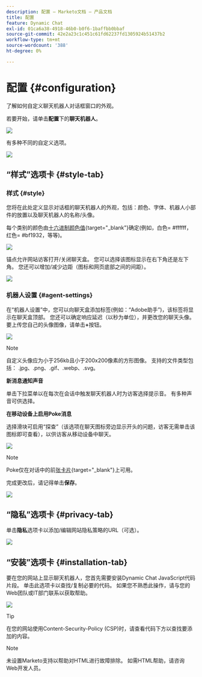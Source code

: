 ```yaml
---
description: 配置 — Marketo文档 — 产品文档
title: 配置
feature: Dynamic Chat
exl-id: 01ca6a38-4918-46b0-b0f6-1baffbb0bbaf
source-git-commit: 42e2a23c1c451c61fd62237fd1305924b51437b2
workflow-type: tm+mt
source-wordcount: '388'
ht-degree: 0%

---
```


# 配置 {#configuration}

了解如何自定义聊天机器人对话框窗口的外观。

若要开始，请单击&#x200B;**配置**&#x200B;下的&#x200B;**聊天机器人**。

![](assets/configuration-1.png)

有多种不同的自定义选项。

![](assets/configuration-2.png)

## “样式”选项卡 {#style-tab}

### 样式 {#style}

您将在此处定义显示对话框的聊天机器人的外观，包括：颜色、字体、机器人小部件的放置以及聊天机器人的名称/头像。

每个类别的颜色由[十六进制颜色值](https://color.adobe.com/create/color-wheel){target="_blank"}确定(例如，白色= #ffffff，红色= #bf1932，等等)。

![](assets/configuration-3.png)

锚点允许网站访客打开/关闭聊天盒。 您可以选择该图标显示在右下角还是左下角。 您还可以增加/减少边距（图标和网页底部之间的间距）。

![](assets/configuration-4.png)

### 机器人设置 {#agent-settings}

在“机器人设置”中，您可以向聊天盒添加标签(例如：“Adobe助手”)，该标签将显示在聊天盒顶部。 您还可以确定响应延迟（以秒为单位），并更改您的聊天头像。 要上传您自己的头像图像，请单击&#x200B;**+**&#x200B;按钮。

![](assets/configuration-5.png)

>[!NOTE]
>
>自定义头像应为小于256kb且小于200x200像素的方形图像。 支持的文件类型包括： .jpg、.png、.gif、.webp、.svg。

**新消息通知声音**

单击下拉菜单以在每次在会话中触发聊天机器人时为访客选择提示音。 有多种声音可供选择。

**在移动设备上启用Poke消息**

选择滑块可启用“探查”（该选项在聊天图标旁边显示开头的问题，访客无需单击该图标即可查看），以供访客从移动设备中聊天。

![](assets/configuration-6.png)

>[!NOTE]
>
>Poke仅在对话中的前[张卡片](/help/marketo/product-docs/demand-generation/dynamic-chat/automated-chat/stream-designer.md#stream-designer-cards){target="_blank"}上可用。

完成更改后，请记得单击&#x200B;**保存**。

![](assets/configuration-7.png)

## “隐私”选项卡 {#privacy-tab}

单击&#x200B;**隐私**&#x200B;选项卡以添加/编辑网站隐私策略的URL（可选）。

![](assets/configuration-8.png)

## “安装”选项卡 {#installation-tab}

要在您的网站上显示聊天机器人，您首先需要安装Dynamic Chat JavaScript代码片段。 单击此选项卡以查找/复制必要的代码。 如果您不熟悉此操作，请与您的Web团队或IT部门联系以获取帮助。

![](assets/configuration-9.png)

>[!TIP]
>
>在您的网站使用Content-Security-Policy (CSP)时，请查看代码下方以查找要添加的内容。

>[!NOTE]
>
>未设置Marketo支持以帮助对HTML进行故障排除。 如需HTML帮助，请咨询Web开发人员。
